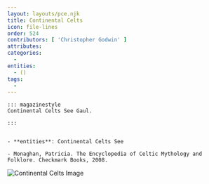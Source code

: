 ```yaml
---
layout: layouts/pce.njk
title: Continental Celts
icon: file-lines
order: 524
contributors: [ 'Christopher Godwin' ]
attributes:
categories:
  - 
entities:
  - ()
tags:
  - 
---
```

``` tab [group1:Info]
::: magazinestyle
Continental Celts See Gaul.

:::
```
``` tab [group1:Attributes]
```
``` tab [group1:Entities]
- **entities**: Continental Celts See
```
``` tab [group1:Sources]
- Monaghan, Patricia. The Encyclopedia of Celtic Mythology and Folklore. Checkmark Books, 2008.
```
![Continental Celts Image](['https://upload.wikimedia.org/wikipedia/commons/1/1f/Celts_in_Europe.png'])
